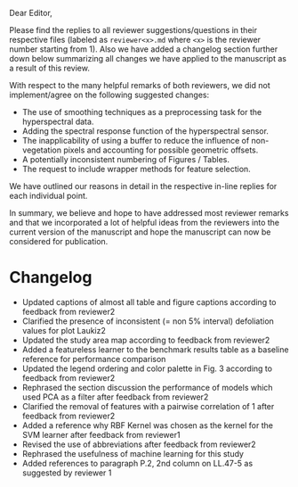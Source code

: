 Dear Editor,

Please find the replies to all reviewer suggestions/questions in their respective files (labeled as `reviewer<x>.md` where `<x>` is the reviewer number starting from 1).
Also we have added a changelog section further down below summarizing all changes we have applied to the manuscript as a result of this review.

With respect to the many helpful remarks of both reviewers, we did not implement/agree on the following suggested changes:

- The use of smoothing techniques as a preprocessing task for the hyperspectral data.
- Adding the spectral response function of the hyperspectral sensor.
- The inapplicability of using a buffer to reduce the influence of non-vegetation pixels and accounting for possible geometric offsets.
- A potentially inconsistent numbering of Figures / Tables.
- The request to include wrapper methods for feature selection.

We have outlined our reasons in detail in the respective in-line replies for each individual point.

In summary, we believe and hope to have addressed most reviewer remarks and that we incorporated a lot of helpful ideas from the reviewers into the current version of the manuscript and hope the manuscript can now be considered for publication.

# Changelog

- Updated captions of almost all table and figure captions according to feedback from reviewer2
- Clarified the presence of inconsistent (= non 5% interval) defoliation values for plot Laukiz2
- Updated the study area map according to feedback from reviewer2
- Added a featureless learner to the benchmark results table as a baseline reference for performance comparison
- Updated the legend ordering and color palette in Fig. 3 according to feedback from reviewer2
- Rephrased the section discussion the performance of models which used PCA as a filter after feedback from reviewer2
- Clarified the removal of features with a pairwise correlation of 1 after feedback from reviewer2
- Added a reference why RBF Kernel was chosen as the kernel for the SVM learner after feedback from reviewer1
- Revised the use of abbreviations after feedback from reviewer2
- Rephrased the usefulness of machine learning for this study
- Added references to paragraph P.2, 2nd column on LL.47-5 as suggested by reviewer 1
